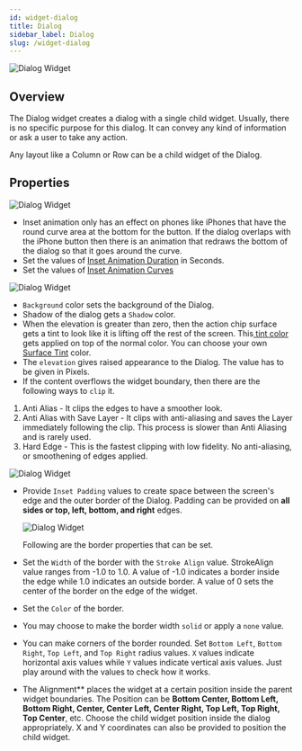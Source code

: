 ```yaml
---
id: widget-dialog
title: Dialog
sidebar_label: Dialog
slug: /widget-dialog
---
```


![Dialog Widget](/img/Widget-Dialog-1.png)

## Overview

The Dialog widget creates a dialog with a single child widget. Usually, there is no specific purpose for this dialog. It can convey any kind of information or ask a user to take any action.

Any layout like a Column or Row can be a child widget of the Dialog.

## Properties

![Dialog Widget](/img/Widget-Dialog-2.png)

* Inset animation only has an effect on phones like iPhones that have the round curve area at the bottom for the button. If the dialog overlaps with the iPhone button then there is an animation that redraws the bottom of the dialog so that it goes around the curve.
* Set the values of [Inset Animation Duration](https://api.flutter.dev/flutter/cupertino/CupertinoAlertDialog/insetAnimationDuration.html) in Seconds. 
* Set the values of [Inset Animation Curves](https://api.flutter.dev/flutter/animation/Curves-class.html)

![Dialog Widget](/img/Widget-Dialog-3.png)

* `Background` color sets the background of the Dialog. 
* Shadow of the dialog gets a `Shadow` color.
* When the elevation is greater than zero, then the action chip surface gets a tint to look like it is lifting off the rest of the screen. This[ tint color ](https://m3.material.io/styles/color/the-color-system/color-roles#8d13949e-aafc-47bc-81e1-a4daf8cba548)gets applied on top of the normal color. You can choose your own [Surface Tint](https://api.flutter.dev/flutter/material/Material/surfaceTintColor.html) color.
* The `elevation` gives raised appearance to the Dialog. The value has to be given in Pixels. 
* If the content overflows the widget boundary, then there are the following ways to `clip` it.

1. Anti Alias - It clips the edges to have a smoother look. 
2. Anti Alias with Save Layer - It clips with anti-aliasing and saves the Layer immediately following the clip. This process is slower than Anti Aliasing and is rarely used.
3. Hard Edge - This is the fastest clipping with low fidelity. No anti-aliasing, or smoothening of edges applied.

![Dialog Widget](/img/Widget-Dialog-4.png)

* Provide `Inset Padding` values to create space between the screen's edge and the outer border of the Dialog.  Padding can be provided on **all sides or top, left, bottom, and right** edges.
    
    ![Dialog Widget](/img/Widget-Dialog-5.png)
    
   Following are the border properties that can be set.

* Set the `Width` of the border with the `Stroke Align` value. StrokeAlign value ranges from -1.0 to 1.0. A value of -1.0 indicates a border inside the edge while 1.0 indicates an outside border. A value of 0 sets the center of the border on the edge of the widget.
* Set the `Color` of the border.
* You may choose to make the border width `solid` or apply a `none` value.
* You can make corners of the border rounded. Set `Bottom Left`, `Bottom Right`, `Top Left`, and `Top Right` radius values. `X` values indicate horizontal axis values while `Y` values indicate vertical axis values. Just play around with the values to check how it works.


* The Alignment** places the widget at a certain position inside the parent widget boundaries. The Position can be **Bottom Center, Bottom Left, Bottom Right, Center, Center Left, Center Right, Top Left, Top Right, Top Center**, etc. Choose the child widget position inside the dialog appropriately. X and Y coordinates can also be provided to position the child widget.